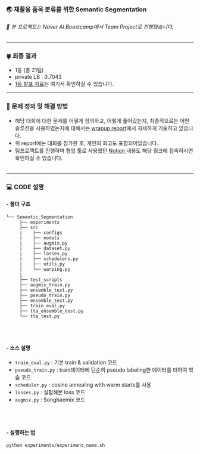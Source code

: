 
### 🌏 재활용 품목 분류를 위한 Semantic Segmentation
###### 📌 본 프로젝트는 Naver AI Boostcamp에서 Team Project로 진행됐습니다.

----
### 🍀  최종 결과 
- 1등 (총 21팀)
- private LB : 0.7043
- [1등 발표 자료](https://github.com/bcaitech1/p3-ims-obd-multihead_ensemble/blob/master/presentation/Pstage3_solution.pdf)는 여기서 확인하실 수 있습니다. 

---
### 📝 문제 정의 및 해결 방법
- 해당 대회에 대한 문제를 어떻게 정의하고, 어떻게 풀어갔는지, 최종적으로는 어떤 솔루션을 사용하였는지에 대해서는 [wrapup report](https://maihon.oopy.io/study/boostcamp/p-stage/segmentation-detection/segmentation-wrapup-report)에서 자세하게 기술하고 있습니다. 
- 위 report에는 대회를 참가한 후, 개인의 회고도 포함되어있습니다. 
- 팀프로젝트를 진행하며 협업 툴로 사용했던 [Notion ](https://www.notion.so/1cdc0eddd3d649b68eebd94e27dc8655?v=b17e11d3c44148bc80dddf4c24b9cabf)내용도 해당 링크에 접속하시면 확인하실 수 있습니다.
<br></br>
---
### 💻 CODE 설명
####   - 폴더 구조 

```
└── Semantic_Segmentation
     ├── experiments
     ├── src
     ∣    ├── configs
     ∣    ├── models
     ∣    ├── augmix.py         
     ∣    ├── dataset.py        
     ∣    ├── losses.py         
     ∣    ├── schedulers.py     
     ∣    ├── utils.py          
     ∣    └── warping.py        
     ∣
     ├── test_scripts
     ├── augmix_train.py
     ├── ensemble_test.py
     ├── pseudo_train.py
     ├── ensemble_test.py
     ├── train_eval.py
     ├── tta_ensemble_test.py
     └── tta_test.py
```

<br></br>

####   - 소스 설명 
- `train_eval.py` : 기본 train & validation 코드
- `pseudo_train.py` : train데이터에 단순히 pseudo labeling한 데이터를 더하여 학습 코드
- `scheduler.py` : cosine annealing with warm starts를 사용
- `losses.py` : 실험해본 loss 코드
- `augmix.py` : Songbaemix 코드

<br></br>
#### - 실행하는 법
``` 
python experiments/experiment_name.sh
```
